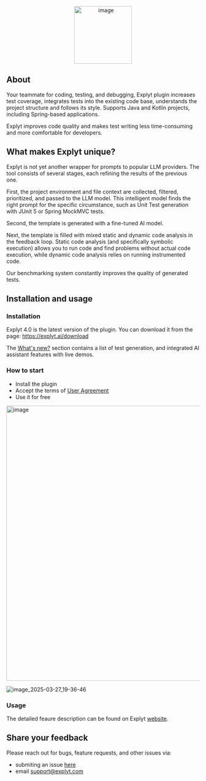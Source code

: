 <p align="center">
<img width="150" alt="image" src="https://github.com/user-attachments/assets/921fe44d-7d78-427c-9a16-5e8dffa720e7">
</p>

## About 

Your teammate for coding, testing, and debugging, Explyt plugin increases test coverage, integrates tests into the existing code base, understands the project structure and follows its style. Supports Java and Kotlin projects, including Spring-based applications.

Explyt improves code quality and makes test writing less time-consuming and more comfortable for developers. 

## What makes Explyt unique?

Explyt is not yet another wrapper for prompts to popular LLM providers. The tool consists of several stages, each refining the results of the previous one.

First, the project environment and file context are collected, filtered, prioritized, and passed to the LLM model. This intelligent model finds the right prompt for the specific circumstance, such as Unit Test generation with JUnit 5 or Spring MockMVC tests.

Second, the template is generated with a fine-tuned AI model.

Next, the template is filled with mixed static and dynamic code analysis in the feedback loop. Static code analysis (and specifically symbolic execution) allows you to run code and find problems without actual code execution, while dynamic code analysis relies on running instrumented code.

Our benchmarking system constantly improves the quality of generated tests.

## Installation and usage

### Installation 

Explyt 4.0 is the latest version of the plugin.
You can download it from the page: https://explyt.ai/download

The [What's new?](https://explyt.ai/docs/explyt-test/features2503RU) section contains a list of test generation, and integrated AI assistant features with live demos.

### How to start

- Install the plugin
- Accept the terms of <a href="https://explyt.ai/docs/legal/policy/">User Agreement</a>
- Use it for free

<img width="717" alt="image" src="https://github.com/user-attachments/assets/353b7b5d-7c26-484a-8938-ae6bae7784fb" />

![image_2025-03-27_19-36-46](https://github.com/user-attachments/assets/39e3f2a4-1980-4b10-b8de-64167543eb2a)

### Usage

The detailed feaure description can be found on Explyt <a href="https://explyt.ai/">website</a>.


## Share your feedback

Please reach out for bugs, feature requests, and other issues via:

* submiting an issue <a href="https://github.com/explyt/explyt-test-issues/issues/new/choose">here</a>
* email support@explyt.com

